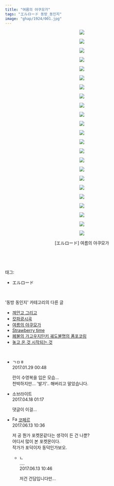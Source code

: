```yaml
---
title: "여름의 야쿠모가"
tags: "エルロード 동방_동인지"
image: "ghap/1924/001.jpg"
---
```

<div class="article">
<p style="text-align: center; clear: none; float: none;"><img src="{{ site.nasurl }}/ghap/1924/001.jpg"/></p>
<p style="text-align: center; clear: none; float: none;"><img src="{{ site.nasurl }}/ghap/1924/002.jpg"/></p>
<p style="text-align: center; clear: none; float: none;"><img src="{{ site.nasurl }}/ghap/1924/003.jpg"/></p>
<p style="text-align: center; clear: none; float: none;"><img src="{{ site.nasurl }}/ghap/1924/004.jpg"/></p>
<p style="text-align: center; clear: none; float: none;"><img src="{{ site.nasurl }}/ghap/1924/005.jpg"/></p>
<p style="text-align: center; clear: none; float: none;"><img src="{{ site.nasurl }}/ghap/1924/006.jpg"/></p>
<p style="text-align: center; clear: none; float: none;"><img src="{{ site.nasurl }}/ghap/1924/007.jpg"/></p>
<p style="text-align: center; clear: none; float: none;"><img src="{{ site.nasurl }}/ghap/1924/008.jpg"/></p>
<p style="text-align: center; clear: none; float: none;"><img src="{{ site.nasurl }}/ghap/1924/009.jpg"/></p>
<p style="text-align: center; clear: none; float: none;"><img src="{{ site.nasurl }}/ghap/1924/010.jpg"/></p>
<p style="text-align: center; clear: none; float: none;"><img src="{{ site.nasurl }}/ghap/1924/011.jpg"/></p>
<p style="text-align: center; clear: none; float: none;"><img src="{{ site.nasurl }}/ghap/1924/012.jpg"/></p>
<p style="text-align: center; clear: none; float: none;"><img src="{{ site.nasurl }}/ghap/1924/013.jpg"/></p>
<p style="text-align: center; clear: none; float: none;"><img src="{{ site.nasurl }}/ghap/1924/014.jpg"/></p>
<p style="text-align: center; clear: none; float: none;"><img src="{{ site.nasurl }}/ghap/1924/015.jpg"/></p>
<p style="text-align: center; clear: none; float: none;"><img src="{{ site.nasurl }}/ghap/1924/016.jpg"/></p>
<p style="text-align: center; clear: none; float: none;"><img src="{{ site.nasurl }}/ghap/1924/017.jpg"/></p>
<p style="text-align: center; clear: none; float: none;"><img src="{{ site.nasurl }}/ghap/1924/018.jpg"/></p>
<p style="text-align: center; clear: none; float: none;"><img src="{{ site.nasurl }}/ghap/1924/019.jpg"/></p>
<p style="text-align: center; clear: none; float: none;"><img src="{{ site.nasurl }}/ghap/1924/020.jpg"/></p>
<p style="text-align: center; clear: none; float: none;"><img src="{{ site.nasurl }}/ghap/1924/021.jpg"/></p>
<p style="text-align: center; clear: none; float: none;"><img src="{{ site.nasurl }}/ghap/1924/022.jpg"/></p>
<p style="text-align: center; clear: none; float: none;"><img src="{{ site.nasurl }}/ghap/1924/023.jpg"/></p>
<p style="text-align: center; clear: none; float: none;">[エルロード] 여름의 야쿠모가</p>
<p><br/></p>
</div><br/>
<div class="tagTrail">
<p>태그: </p>
<ul>
<li>エルロード</li>
</ul>
</div><br/>
<div class="another">
<p>'동방 동인지' 카테고리의 다른 글</p>
<ul>
<li><a href="/2016-08-31-ghap_1927">껴안고 그리고</a></li>
<li><a href="/2016-08-31-ghap_1926">캇파광시곡</a></li>
<li><a href="/2016-08-30-ghap_1924">여름의 야쿠모가</a></li>
<li><a href="/2016-08-30-ghap_1923">Strawberry time</a></li>
<li><a href="/2016-08-30-ghap_1922">폐불의 가고우지탄키 궤도불명의 폼포코링</a></li>
<li><a href="/2016-08-30-ghap_1921">놓고 온 것 시작되는 것</a></li>
</ul>
</div><br/>
<div class="cb_module cb_fluid">
<div class="cb_wrt cb_profile">
<div class="comment">
<ul>
<li class="cb_thumb_off" id="comment14902093">
<div class="cb_comment_area">
<div class="cb_info_area">
<div class="cb_section">
<span class="cb_nick_name">ㄱㅁㅎ</span>
</div>
<div class="cb_section">
<span class="cb_date">2017.01.29 00:48 </span>
</div>
</div>
<div class="cb_dsc_comment">
<p class="cb_dsc">
											란이 수영복을 입은 모습...<br/>
천박하지만... '발기'.. 해버리고 말았습니다.
										</p>
</div>
</div></li>
<li class="cb_thumb_off" id="comment14967551">
<div class="cb_comment_area">
<div class="cb_info_area">
<div class="cb_section">
<span class="cb_nick_name">소브라이트</span>
</div>
<div class="cb_section">
<span class="cb_date">2017.04.18 01:17 </span>
</div>
</div>
<div class="cb_dsc_comment">
<p class="cb_dsc">
											댓글이 이걸...<br/>
</p>
</div>
</div></li>
<li class="cb_thumb_off" id="comment15012542">
<div class="cb_comment_area">
<div class="cb_info_area">
<div class="cb_section">
<span class="cb_nick_name"><img alt="Favicon of http://blog.naver.com/berpo77/221020138237" height="16" onerror="this.onerror=null;this.parentNode.removeChild(this)" src="http://blog.naver.com/favicon.ico" width="16"/> <a href="http://blog.naver.com/berpo77/221020138237" onclick="return openLinkInNewWindow(this)">코페르</a></span>
</div>
<div class="cb_section">
<span class="cb_date">2017.06.13 10:36 </span>
</div>
</div>
<div class="cb_dsc_comment">
<p class="cb_dsc">
											저 공 뭔가 포켓몬같다는 생각이 든 건 나뿐? <br/>
어디서 많이 본 포켓몬이다.<br/>
작가가 포덕이자 동덕인가보오. 
										</p>
</div>
<ul>
<li class="cb_thumb_off" id="comment15012551">
<span class="cb_bu_subnode">ㄴ</span>
<div class="cb_comment_area">
<div class="cb_info_area">
<div class="cb_section">
<span class="cb_nick_name">....</span>
</div>
<div class="cb_section">
<span class="cb_date">2017.06.13 10:46 </span>
</div>
</div>
<div class="cb_dsc_comment">
<p class="cb_dsc">
																저건 건담입니다만...
															</p>
</div>
</div>
</li>
</ul>
</div></li>
</ul>
</div>
</div><!-- commentList close -->
</div><br/>
